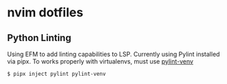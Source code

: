 # nvim dotfiles

## Python Linting
Using EFM to add linting capabilities to LSP.
Currently using Pylint installed via pipx. To works properly with virtualenvs, must use [pylint-venv](https://github.com/jgosmann/pylint-venv/)

    $ pipx inject pylint pylint-venv
